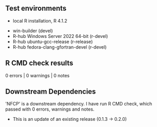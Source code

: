 ## Test environments
- local R installation, R 4.1.2
* win-builder (devel)
* R-hub Windows Server 2022 64-bit (r-devel)
* R-hub ubuntu-gcc-release (r-release)
* R-hub fedora-clang-gfortran-devel (r-devel)

## R CMD check results

0 errors | 0 warnings | 0 notes

## Downstream Dependencies

'NFCP' is a downstream dependency. I have run R CMD check, which passed with 0 errors, warnings and notes.

* This is an update of an existing release (0.1.3 -> 0.2.0)
